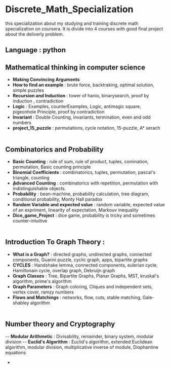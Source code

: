 # Discrete_Math_Specialization
this specialization about my studying and training discrete math specialization on coursera. It is divide into 4 courses with good final project about the deliverly problem.

## **Language :** python

## Mathematical thinking in computer science

-  **Making Convincing Arguments**
-  **How to find an example** : brute force, backtraking, optimal solution, simple puzzles
-  **Recursion and Induction** : tower of hanio, binarysearch, proof by induction , contradiction
-  **Logic** : Examples, counterExamples, Logic, antimagic square, pigeonhole Principle, proof by contradiction
-  **Invariant** : Double Counting, invariants, termination, even and odd numbers
-  **project_15_puzzle** : permutations, cycle notation, 15-puzzle, A* serach
<br /> <br />
## Combinatorics and Probability
- **Basic Counting** : rule of sum, rule of product, tuples, comination, permutation, Basic counting principle
- **Binomial Coefficients** : combinatorics, tuples, permutation, pascal's triangle, counting
- **ِِِAdvanced Counting** : combinatorics with repetition, permutation with indistinguishable objects.
- **Probability** : bean-machine, probability calculation, tree diagram, conditional probability, Monty Hall paradox
- **Random Variable and expected value** : random variable, expected value of an expriment, linearity of expectation, Markouv inequality
- **Dice_game_Project** : dice game, probability is tricky and sometimes counter-intuitive
<br /> <br />
## Introduction To Graph Theory : 
- **What is a Graph?** : directed graphs, undirected graphs, connected components, Guarini puzzle, cyclic graph, apps, bipartite graphs
- **CYCLES** : Handshake lemma, connected components, eulerian cycle, Hamiltonain cycle, overlap graph, Debruijn graph
- **Graph Classes** : Tree, Bipartite Graphs, Planar Graphs, MST, kruskal's algorithm, prime's algorithm
- **Graph Parameters** : Graph coloring, Cliques and independent sets, vertex cover, ramzy numbers
- **Flows and Matchings** : networks, flow, cuts, stable matching, Gale-shabley algorithm
<br /> <br />
## Number theory and Cryptography
-- **Modular Arithmetic** : Divisability, remainder, binary system, modular division
-- **Euclid's Algorithm** : Euclid's algorithm, extended Euclidean algorithm, modular division, multiplicative inverse of module, Diophantine equations

- 